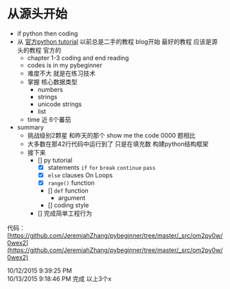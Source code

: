 # 从源头开始 #

- if python then coding
- 从 [官方python tutorial](https://docs.python.org/2/tutorial/) 以前总是二手的教程 blog开始 最好的教程 应该是源头的教程 官方的
	+ chapter 1-3 coding and end reading 
	+ codes is in my pybeginner 
	+ 难度不大 就是在练习技术 
	+ 掌握 核心数据类型 
		+ numbers
		+ strings
		+ unicode strings
		+ list
	+ time 近 6个蕃茄
- summary
	+ 挑战级别2颗星 和昨天的那个 show me the code 0000 题相比
	+ 大多数在那42行代码中运行到了 只是在填充数 构建python结构框架
	+ 接下来  
		- [] py tutorial
			- [x] statements `if` `for` `break` `continue` `pass`
			- [x] `else` clauses On Loops 
			- [x] `range()` function
			- [] `def` function
				- argument
			- [] coding style
		- [] 完成简单工程行为

代码：[https://github.com/JeremiahZhang/pybeginner/tree/master/_src/om2py0w/0wex2](https://github.com/JeremiahZhang/pybeginner/tree/master/_src/om2py0w/0wex2)

10/12/2015 9:39:25 PM   
10/13/2015 9:18:46 PM   完成 以上3个x
